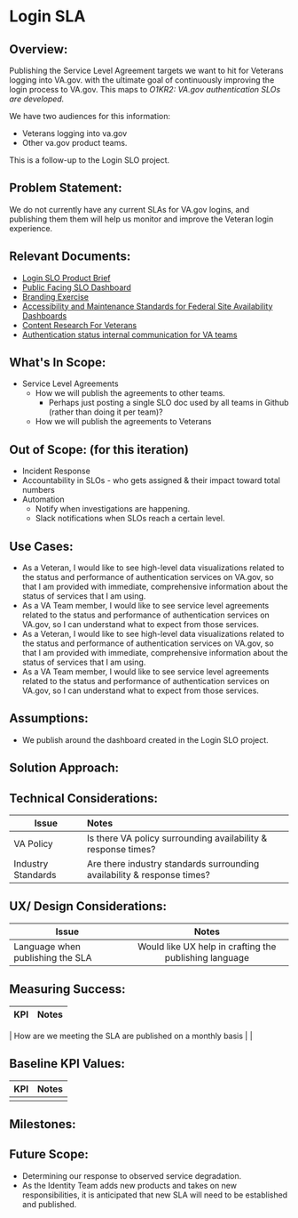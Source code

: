 # Login SLA

## Overview: 
Publishing the Service Level Agreement targets we want to hit for Veterans logging into VA.gov. with the ultimate goal of continuously improving the login process to VA.gov. This maps to _O1KR2: VA.gov authentication SLOs are developed._

We have two audiences for this information:
* Veterans logging into va.gov
* Other va.gov product teams.

This is a follow-up to the Login SLO project.

## Problem Statement: 
We do not currently have any current SLAs for VA.gov logins, and publishing them them will help us monitor and improve the Veteran login experience.

## Relevant Documents:
* [Login SLO Product Brief](https://github.com/department-of-veterans-affairs/va.gov-team/blob/master/products/identity/Products/Product%20Briefs/Login%20SLO.md)
* [Public Facing SLO Dashboard](https://app.ddog-gov.com/sb/f327ad72-c02a-11ec-a50a-da7ad0900007-df6fa7bc92140323ffecbf4e10b16346?refresh_mode=sliding&from_ts=1710016052679&to_ts=1712608052679&live=true)
* [Branding Exercise](https://docs.google.com/presentation/d/1Q3WnJY-0fJ3HcuYNptZnAbJaWUGK3FGCkvH19AJYFJo/edit#slide=id.g2c630c18cda_1_141)
* [Accessibility and Maintenance Standards for Federal Site Availability Dashboards](https://github.com/department-of-veterans-affairs/va.gov-team/blob/master/products/identity/Research/2024-03%20Service%20Level%20Objectives/2024-03%20Accessibility%20and%20federal%20regulation%20compliance%20with%20dashboards.md)
* [Content Research For Veterans](https://github.com/department-of-veterans-affairs/va.gov-team/blob/master/products/identity/Research/2024-03%20Service%20Level%20Objectives/Content%20research%20for%20Veterans.md)
* [Authentication status internal communication for VA teams](https://github.com/department-of-veterans-affairs/va.gov-team/blob/master/products/identity/Research/2024-03%20Service%20Level%20Objectives/Content-research-internal-teams.md)


## What's In Scope: 

* Service Level Agreements
  * How we will publish the agreements to other teams.
    * Perhaps just posting a single SLO doc used by all teams in Github (rather than doing it per team)?
  * How we will publish the agreements to Veterans



## Out of Scope: (for this iteration)
* Incident Response
* Accountability in SLOs - who gets assigned & their impact toward total numbers
* Automation
  *  Notify when investigations are happening.
  *  Slack notifications when SLOs reach a certain level.


## Use Cases:
- As a Veteran, I would like to see high-level data visualizations related to the status and performance of authentication services on VA.gov, so that I am provided with immediate, comprehensive information about the status of services that I am using. 
- As a VA Team member, I would like to see service level agreements related to the status and performance of authentication services on VA.gov, so I can understand what to expect from those services.
- As a Veteran, I would like to see high-level data visualizations related to the status and performance of authentication services on VA.gov, so that I am provided with immediate, comprehensive information about the status of services that I am using. 
- As a VA Team member, I would like to see service level agreements related to the status and performance of authentication services on VA.gov, so I can understand what to expect from those services.



## Assumptions:
- We publish around the dashboard created in the Login SLO project.


## Solution Approach: 



  
## Technical Considerations:
| Issue         | Notes         | 
| ------------- |:-------------| 
| VA Policy |  Is there VA policy surrounding availability & response times?     |
| Industry Standards |  Are there industry standards surrounding availability & response times?     |

## UX/ Design Considerations:
| Issue         | Notes         | 
| ------------- |:-------------:| 
| Language when publishing the SLA |   Would like UX help in crafting the publishing language          |


## Measuring Success:
| KPI           | Notes         | 
| ------------- |:-------------| 

| How are we meeting the SLA are published on a monthly basis |    |


## Baseline KPI Values:
| KPI           | Notes         | 
| ------------- |:-------------:| 
|  |               |


## Milestones:



## Future Scope:
* Determining our response to observed service degradation.
* As the Identity Team adds new products and takes on new responsibilities, it is anticipated that new SLA will need to be established and published.
